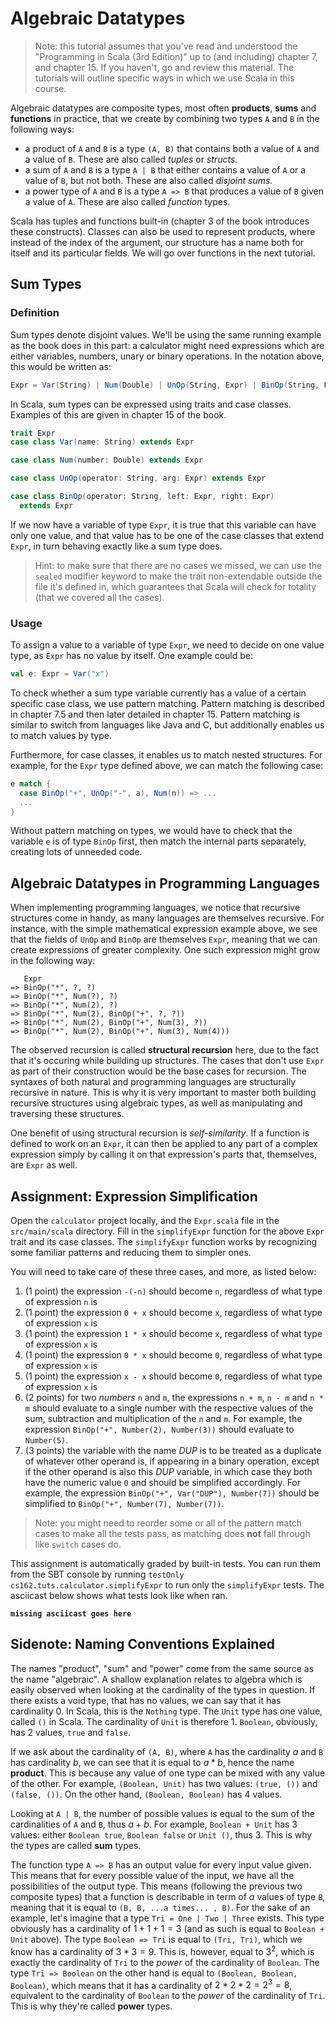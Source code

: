 
# Algebraic Datatypes

> Note: this tutorial assumes that you've read and understood the "Programming in Scala (3rd Edition)" up to (and including) chapter 7, and chapter 15. If you haven't, go and review this material. The tutorials will outline specific ways in which we use Scala in this course.

Algebraic datatypes are composite types, most often **products**, **sums** and **functions** in practice, that we create by combining two types `A` and `B` in the following ways:

- a product of `A` and `B` is a type `(A, B)` that contains both a value of `A` and a value of `B`. These are also called _tuples_ or _structs_.
- a sum of `A` and `B` is a type `A | B` that either contains a value of `A` or a value of `B`, but not both. These are also called _disjoint sums_.
- a power type of `A` and `B` is a type `A => B` that produces a value of `B` given a value of `A`. These are also called _function_ types.

Scala has tuples and functions built-in (chapter 3 of the book introduces these constructs). Classes can also be used to represent products, where instead of the index of the argument, our structure has a name both for itself and its particular fields. We will go over functions in the next tutorial.

## Sum Types

### Definition

Sum types denote disjoint values. We'll be using the same running example as the book does in this part: a calculator might need expressions which are either variables, numbers, unary or binary operations. In the notation above, this would be written as:

```scala
Expr = Var(String) | Num(Double) | UnOp(String, Expr) | BinOp(String, Expr, Expr) 
```

In Scala, sum types can be expressed using traits and case classes. Examples of this are given in chapter 15 of the book.

```scala
trait Expr
case class Var(name: String) extends Expr

case class Num(number: Double) extends Expr

case class UnOp(operator: String, arg: Expr) extends Expr

case class BinOp(operator: String, left: Expr, right: Expr) 
  extends Expr
```
If we now have a variable of type `Expr`, it is true that this variable can have only one value, and that value has to be one of the case classes that extend `Expr`, in turn behaving exactly like a sum type does.
> Hint: to make sure that there are no cases we missed, we can use the `sealed` modifier keyword to make the trait non-extendable outside the file it's defined in, which guarantees that Scala will check for totality (that we covered all the cases).

### Usage
To assign a value to a variable of type `Expr`, we need to decide on one value type, as `Expr` has no value by itself. One example could be:
```scala
val e: Expr = Var("x")
```
To check whether a sum type variable currently has a value of a certain specific case class, we use pattern matching. Pattern matching is described in chapter 7.5 and then later detailed in chapter 15. Pattern matching is similar to switch from languages like Java and C, but additionally enables us to match values by type. 

Furthermore, for case classes, it enables us to match nested structures. For example, for the `Expr` type defined above, we can match the following case:
```scala
e match {
  case BinOp("+", UnOp("-", a), Num(n)) => ...
  ...
}
```
Without pattern matching on types, we would have to check that the variable `e` is of type `BinOp` first, then match the internal parts separately, creating lots of unneeded code.

## Algebraic Datatypes in Programming Languages

When implementing programming languages, we notice that recursive structures come in handy, as many languages are themselves recursive. For instance, with the simple mathematical expression example above, we see that the fields of `UnOp` and `BinOp` are themselves `Expr`, meaning that we can create expressions of greater complexity. One such expression might grow in the following way:

```
   Expr
=> BinOp("*", ?, ?)
=> BinOp("*", Num(?), ?)
=> BinOp("*", Num(2), ?)
=> BinOp("*", Num(2), BinOp("+", ?, ?))
=> BinOp("*", Num(2), BinOp("+", Num(3), ?))
=> BinOp("*", Num(2), BinOp("+", Num(3), Num(4)))
```
The observed recursion is called **structural recursion** here, due to the fact that it's occuring while building up structures. The cases that don't use `Expr` as part of their construction would be the base cases for recursion. The syntaxes of both natural and programming languages are structurally recursive in nature. This is why it is very important to master both building recursive structures using algebraic types, as well as manipulating and traversing these structures.

One benefit of using structural recursion is _self-similarity_. If a function is defined to work on an `Expr`, it can then be applied to any part of a complex expression simply by calling it on that expression's parts that, themselves, are `Expr` as well.

## Assignment: Expression Simplification

Open the `calculator` project locally, and the `Expr.scala` file in the `src/main/scala` directory. Fill in the `simplifyExpr` function for the above `Expr` trait and its case classes. The `simplifyExpr` function works by recognizing some familiar patterns and reducing them to simpler ones. 

You will need to take care of these three cases, and more, as listed below:
1. (1 point) the expression `-(-n)` should become `n`, regardless of what type of expression `n` is
2. (1 point) the expression `0 + x` should become `x`, regardless of what type of expression `x` is
3. (1 point) the expression `1 * x` should become `x`, regardless of what type of expression `x` is
4. (1 point) the expression `0 * x` should become `0`, regardless of what type of expression `x` is
5. (1 point) the expression `x - x` should become `0`, regardless of what type of expression `x` is
6. (2 points) for two _numbers_ `n` and `m`, the expressions `n + m`, `n - m` and `n * m` should evaluate to a single number with the respective values of the sum, subtraction and multiplication of the `n` and `m`. For example, the expression `BinOp("+", Number(2), Number(3))` should evaluate to `Number(5)`.
7. (3 points) the variable with the name *DUP* is to be treated as a duplicate of whatever other operand is, if appearing in a binary operation, except if the other operand is also this *DUP* variable, in which case they both have the numeric value `0` and should be simplified accordingly. For example, the expression `BinOp("+", Var("DUP"), Number(7))` should be simplified to `BinOp("+", Number(7), Number(7))`.

> Note: you might need to reorder some or all of the pattern match cases to make all the tests pass, as matching does **not** fall through like `switch` cases do.

This assignment is automatically graded by built-in tests. You can run them from the SBT console by running `testOnly cs162.tuts.calculator.simplifyExpr` to run only the `simplifyExpr` tests. The asciicast below shows what tests look like when ran.

**`missing asciicast goes here`**

## Sidenote: Naming Conventions Explained

The names "product", "sum" and "power" come from the same source as the name "algebraic". A shallow explanation relates to algebra which is easily observed when looking at the cardinality of the types in question. If there exists a void type, that has no values, we can say that it has cardinality $0$. In Scala, this is the `Nothing` type. The `Unit` type has one value, called `()` in Scala. The cardinality of `Unit` is therefore $1$. `Boolean`, obviously, has $2$ values, `true` and `false`.

If we ask about the cardinality of `(A, B)`, where `A` has the cardinality $a$ and `B` has cardinality $b$, we can see that it is equal to $a * b$, hence the name **product**. This is because any value of one type can be mixed with any value of the other. For example, `(Boolean, Unit)` has two values: `(true, ())` and `(false, ())`. On the other hand, `(Boolean, Boolean)` has $4$ values.

Looking at `A | B`, the number of possible values is equal to the sum of the cardinalities of `A` and `B`, thus $a + b$. For example, `Boolean + Unit` has $3$ values: either `Boolean true`, `Boolean false` or `Unit ()`, thus 3. This is why the types are called **sum** types.

The function type `A => B` has an output value for every input value given. This means that for every possible value of the input, we have all the possibilities of the output type. This means (following the previous two composite types) that a function is describable in term of $a$ values of type `B`, meaning that it is equal to `(B, B, ...a times... , B)`. 
For the sake of an example, let's imagine that a type `Tri = One | Two | Three` exists. This type obviously has a cardinality of $1 + 1 + 1 = 3$ (and as such is equal to `Boolean + Unit` above). The type `Boolean => Tri` is equal to `(Tri, Tri)`, which we know has a cardinality of $3 * 3 = 9$. This is, however, equal to $3^2$, which is exactly the cardinality of `Tri` to the _power_ of the cardinality of `Boolean`. The type `Tri => Boolean` on the other hand is equal to `(Boolean, Boolean, Boolean)`, which means that it has a cardinality of $2 * 2 * 2 = 2^3 = 8$, equivalent to the cardinality of `Boolean` to the _power_ of the cardinality of `Tri`. This is why they're called **power** types.
